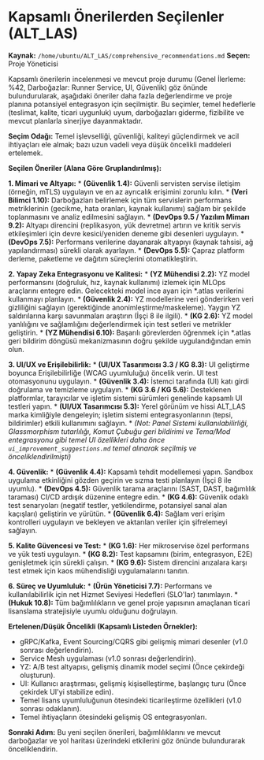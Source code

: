 # Kapsamlı Önerilerden Seçilenler (ALT_LAS)

**Kaynak:** `/home/ubuntu/ALT_LAS/comprehensive_recommendations.md`
**Seçen:** Proje Yöneticisi

Kapsamlı önerilerin incelenmesi ve mevcut proje durumu (Genel İlerleme: %42, Darboğazlar: Runner Service, UI, Güvenlik) göz önünde bulundurularak, aşağıdaki öneriler daha fazla değerlendirme ve proje planına potansiyel entegrasyon için seçilmiştir. Bu seçimler, temel hedeflerle (teslimat, kalite, ticari uygunluk) uyum, darboğazları giderme, fizibilite ve mevcut planlarla sinerjiye dayanmaktadır.

**Seçim Odağı:** Temel işlevselliği, güvenliği, kaliteyi güçlendirmek ve acil ihtiyaçları ele almak; bazı uzun vadeli veya düşük öncelikli maddeleri ertelemek.

**Seçilen Öneriler (Alana Göre Gruplandırılmış):**

**1. Mimari ve Altyapı:**
    *   **(Güvenlik 1.4):** Güvenli servisten servise iletişim (örneğin, mTLS) uygulayın ve en az ayrıcalık erişimini zorunlu kılın.
    *   **(Veri Bilimci 1.10):** Darboğazları belirlemek için tüm servislerin performans metriklerinin (gecikme, hata oranları, kaynak kullanımı) sağlam bir şekilde toplanmasını ve analiz edilmesini sağlayın.
    *   **(DevOps 9.5 / Yazılım Mimarı 9.2):** Altyapı direncini (replikasyon, yük devretme) artırın ve kritik servis etkileşimleri için devre kesici/yeniden deneme gibi desenleri uygulayın.
    *   **(DevOps 7.5):** Performans verilerine dayanarak altyapıyı (kaynak tahsisi, ağ yapılandırması) sürekli olarak ayarlayın.
    *   **(DevOps 5.5):** Çapraz platform derleme, paketleme ve dağıtım süreçlerini otomatikleştirin.

**2. Yapay Zeka Entegrasyonu ve Kalitesi:**
    *   **(YZ Mühendisi 2.2):** YZ model performansını (doğruluk, hız, kaynak kullanımı) izlemek için MLOps araçlarını entegre edin. Gelecekteki model ince ayarı için *.atlas verilerini kullanmayı planlayın.
    *   **(Güvenlik 2.4):** YZ modellerine veri gönderirken veri gizliliğini sağlayın (gerektiğinde anonimleştirme/maskeleme). Yaygın YZ saldırılarına karşı savunmaları araştırın (İşçi 8 ile ilgili).
    *   **(KG 2.6):** YZ model yanlılığını ve sağlamlığını değerlendirmek için test setleri ve metrikler geliştirin.
    *   **(YZ Mühendisi 6.10):** Başarılı görevlerden öğrenmek için *.atlas geri bildirim döngüsü mekanizmasının doğru şekilde uygulandığından emin olun.

**3. UI/UX ve Erişilebilirlik:**
    *   **(UI/UX Tasarımcısı 3.3 / KG 8.3):** UI geliştirme boyunca Erişilebilirliğe (WCAG uyumluluğu) öncelik verin. UI test otomasyonunu uygulayın.
    *   **(Güvenlik 3.4):** İstemci tarafında (UI) katı girdi doğrulama ve temizleme uygulayın.
    *   **(KG 3.6 / KG 5.6):** Desteklenen platformlar, tarayıcılar ve işletim sistemi sürümleri genelinde kapsamlı UI testleri yapın.
    *   **(UI/UX Tasarımcısı 5.3):** Yerel görünüm ve hissi ALT_LAS marka kimliğiyle dengeleyin; işletim sistemi entegrasyonlarının (tepsi, bildirimler) etkili kullanımını sağlayın.
    *   *(Not: Panel Sistemi kullanılabilirliği, Glassmorphism tutarlılığı, Komut Çubuğu geri bildirimi ve Tema/Mod entegrasyonu gibi temel UI özellikleri daha önce `ui_improvement_suggestions.md` temel alınarak seçilmiş ve önceliklendirilmişti)*

**4. Güvenlik:**
    *   **(Güvenlik 4.4):** Kapsamlı tehdit modellemesi yapın. Sandbox uygulama etkinliğini gözden geçirin ve sızma testi planlayın (İşçi 8 ile uyumlu).
    *   **(DevOps 4.5):** Güvenlik tarama araçlarını (SAST, DAST, bağımlılık taraması) CI/CD ardışık düzenine entegre edin.
    *   **(KG 4.6):** Güvenlik odaklı test senaryoları (negatif testler, yetkilendirme, potansiyel sanal alan kaçışları) geliştirin ve yürütün.
    *   **(Güvenlik 6.4):** Sağlam veri erişim kontrolleri uygulayın ve bekleyen ve aktarılan veriler için şifrelemeyi sağlayın.

**5. Kalite Güvencesi ve Test:**
    *   **(KG 1.6):** Her mikroservise özel performans ve yük testi uygulayın.
    *   **(KG 8.2):** Test kapsamını (birim, entegrasyon, E2E) genişletmek için sürekli çalışın.
    *   **(KG 9.6):** Sistem direncini arızalara karşı test etmek için kaos mühendisliği uygulamalarını tanıtın.

**6. Süreç ve Uyumluluk:**
    *   **(Ürün Yöneticisi 7.7):** Performans ve kullanılabilirlik için net Hizmet Seviyesi Hedefleri (SLO'lar) tanımlayın.
    *   **(Hukuk 10.8):** Tüm bağımlılıkların ve genel proje yapısının amaçlanan ticari lisanslama stratejisiyle uyumlu olduğunu doğrulayın.

**Ertelenen/Düşük Öncelikli (Kapsamlı Listeden Örnekler):**
*   gRPC/Kafka, Event Sourcing/CQRS gibi gelişmiş mimari desenler (v1.0 sonrası değerlendirin).
*   Service Mesh uygulaması (v1.0 sonrası değerlendirin).
*   YZ: A/B test altyapısı, gelişmiş dinamik model seçimi (Önce çekirdeği oluşturun).
*   UI: Kullanıcı araştırması, gelişmiş kişiselleştirme, başlangıç turu (Önce çekirdek UI'yi stabilize edin).
*   Temel lisans uyumluluğunun ötesindeki ticarileştirme özellikleri (v1.0 sonrası odaklanın).
*   Temel ihtiyaçların ötesindeki gelişmiş OS entegrasyonları.

**Sonraki Adım:** Bu yeni seçilen önerileri, bağımlılıklarını ve mevcut darboğazlar ve yol haritası üzerindeki etkilerini göz önünde bulundurarak önceliklendirin.
